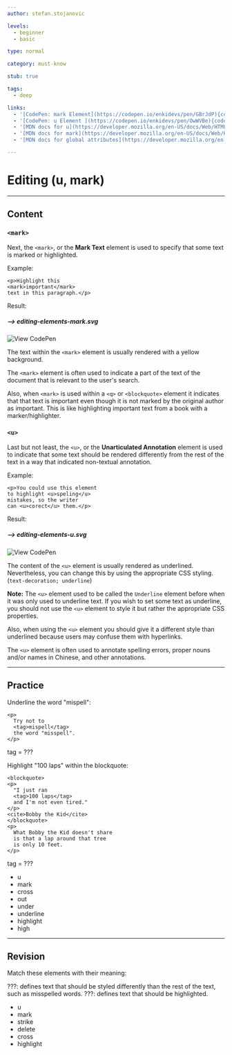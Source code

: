 ```yaml
---
author: stefan.stojanovic

levels:
  - beginner
  - basic

type: normal

category: must-know

stub: true

tags:
  - deep

links:
  - '[CodePen: mark Element](https://codepen.io/enkidevs/pen/GBrJdP){code}'
  - '[CodePen: u Element ](https://codepen.io/enkidevs/pen/OwWVBe){code}'
  - '[MDN docs for u](https://developer.mozilla.org/en-US/docs/Web/HTML/Element/u){website}'
  - '[MDN docs for mark](https://developer.mozilla.org/en-US/docs/Web/HTML/Element/mark){website}'
  - '[MDN docs for global attributes](https://developer.mozilla.org/en-US/docs/Web/HTML/Global_attributes){website}'

---
```

# Editing (u, mark)
---
## Content

### `<mark>` 

Next, the `<mark>`, or the **Mark Text** element is used to specify that some text is marked or highlighted.

Example:
```
<p>Highlight this
<mark>important</mark>
text in this paragraph.</p>
```
Result:

##### --> editing-elements-mark.svg

![View CodePen](https://codepen.io/enkidevs/pen/GBrJdP)

The text within the `<mark>` element is usually rendered with a yellow background.

The `<mark>` element is often used to indicate a part of the text of the document that is relevant to the user's search.

Also, when `<mark>` is used within a `<q>` or `<blockquote>` element it indicates that that text is important even though it is not marked by the original author as important. This is like highlighting important text from a book with a marker/highlighter.


### `<u>` 

Last but not least, the `<u>`, or the **Unarticulated Annotation** element is used to indicate that some text should be rendered differently from the rest of the text in a way that indicated non-textual annotation. 

Example:
```
<p>You could use this element 
to highlight <u>speling</u>
mistakes, so the writer
can <u>corect</u> them.</p>
```
Result:

##### --> editing-elements-u.svg

![View CodePen](https://codepen.io/enkidevs/pen/OwWVBe)

The content of the `<u>` element is usually rendered as underlined. Nevertheless, you can change this by using the appropriate CSS styling. (`text-decoration; underline`)

**Note:** The `<u>` element used to be called the `Underline` element before when it was only used to underline text. If you wish to set some text as underline, you should not use the `<u>` element to style it but rather the appropriate CSS properties.

Also, when using the `<u>` element you should give it a different style than underlined because users may confuse them with hyperlinks.

The `<u>` element is often used to annotate spelling errors, proper nouns and/or names in Chinese, and other annotations.

---
## Practice

Underline the word "mispell": 

```
<p>
  Try not to 
  <tag>mispell</tag>
  the word "misspell".
</p>
```

tag = ???

Highlight "100 laps" within the blockquote: 

```
<blockquote>
<p>
  "I just ran 
  <tag>100 laps</tag> 
  and I'm not even tired."
</p>
<cite>Bobby the Kid</cite>
</blockquote>
<p>
  What Bobby the Kid doesn't share
  is that a lap around that tree
  is only 10 feet.
</p>
```

tag = ???

* u
* mark
* cross
* out
* under
* underline
* highlight
* high

---
## Revision

Match these elements with their meaning: 

???: defines text that should be styled differently than the rest of the text, such as misspelled words. 
???: defines text that should be highlighted.

* u
* mark
* strike
* delete
* cross
* highlight
